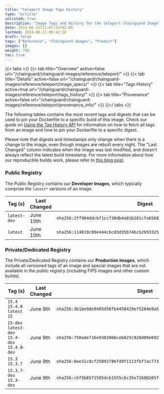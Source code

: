 ```yaml
---
title: "teleport Image Tags History"
type: "article"
unlisted: true
description: "Image Tags and History for the teleport Chainguard Image"
date: 2023-06-22T11:07:52+02:00
lastmod: 2024-06-11 00:42:18
draft: false
tags: ["Reference", "Chainguard Images", "Product"]
images: []
weight: 700
toc: true
---
```


{{< tabs >}}
{{< tab title="Overview" active=false url="/chainguard/chainguard-images/reference/teleport/" >}}
{{< tab title="Details" active=false url="/chainguard/chainguard-images/reference/teleport/image_specs/" >}}
{{< tab title="Tags History" active=true url="/chainguard/chainguard-images/reference/teleport/tags_history/" >}}
{{< tab title="Provenance" active=false url="/chainguard/chainguard-images/reference/teleport/provenance_info/" >}}
{{</ tabs >}}

The following tables contains the most recent tags and digests that can be used to pin your Dockerfile to a specific build of this image. Check our guide on [Using the Tag History API](/chainguard/chainguard-images/using-the-tag-history-api/) for information on how to fetch all tags from an image and how to pin your Dockerfile to a specific digest.

Please note that digests and timestamps only change when there is a change to the image, even though images are rebuilt every night. The "Last Changed" column indicates when the image was last modified, and doesn't always reflect the latest build timestamp. For more information about how our reproducible builds work, please refer to [this blog post](https://www.chainguard.dev/unchained/reproducing-chainguards-reproducible-image-builds).

### Public Registry
The Public Registry contains our **Developer Images**, which typically comprise the `latest*` versions of an image.

| Tag (s)       | Last Changed | Digest                                                                    |
|---------------|--------------|---------------------------------------------------------------------------|
|  `latest-dev` | June 10th    | `sha256:2ff904ddcbf1ccf30db4a01b281cfa6568491c662d3ebabed65578f5d284d640` |
|  `latest`     | June 10th    | `sha256:114019c89e444cbcd3d35b74bcb2693325d690f2a697fdf5f46013ccd815a7d6` |


### Private/Dedicated Registry
The Private/Dedicated Registry contains our **Production Images**, which include all versioned tags of an image and special images that are not available in the public registry (including FIPS images and other custom builds).

| Tag (s)                                        | Last Changed | Digest                                                                    |
|------------------------------------------------|--------------|---------------------------------------------------------------------------|
|  `15.4` `15.4.0` `latest` `15`                 | June 9th     | `sha256:3b1be9de9405d58fb4458429ef5204e9a59259658f9b2d24de917a0599c46ced` |
|  `15-dev` `latest-dev` `15.4-dev` `15.4.0-dev` | June 9th     | `sha256:750adef16e9302066ceb625c920d89e692032770a0c84684ddf31f27a10d85b1` |
|  `15.3` `15.3.7`                               | June 9th     | `sha256:8ee31c8cf25891f86fd9f1113fbf7ac77364e4f25743352ab247c48bbbc0b594` |
|  `15.3.7-dev` `15.3-dev`                       | June 9th     | `sha256:cbf5b85f1505dcb1555c6c35e72680265f19c71d4abfa671f4e2def53c70ea7d` |


